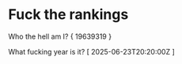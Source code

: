 # Fuck the rankings

Who the hell am I?
{ 19639319 }

What fucking year is it?
[ 2025-06-23T20:20:00Z ]
